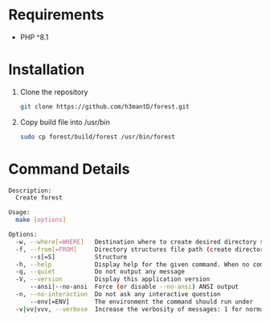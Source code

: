 # Requirements

-   PHP ^8.1

# Installation

1. Clone the repository
    ```bash
    git clone https://github.com/h3mantD/forest.git
    ```
2. Copy build file into /usr/bin
    ```bash
    sudo cp forest/build/forest /usr/bin/forest
    ```

# Command Details

```bash
Description:
  Create forest

Usage:
  make [options]

Options:
  -w, --where[=WHERE]   Destination where to create desired directory structure [default: "./"]
  -f, --from[=FROM]     Directory structures file path (create directory structure using `tree -J` command) [default: "./"]
      --s[=S]           Structure
  -h, --help            Display help for the given command. When no command is given display help for the list command
  -q, --quiet           Do not output any message
  -V, --version         Display this application version
      --ansi|--no-ansi  Force (or disable --no-ansi) ANSI output
  -n, --no-interaction  Do not ask any interactive question
      --env[=ENV]       The environment the command should run under
  -v|vv|vvv, --verbose  Increase the verbosity of messages: 1 for normal output, 2 for more verbose output and 3 for debug
```
